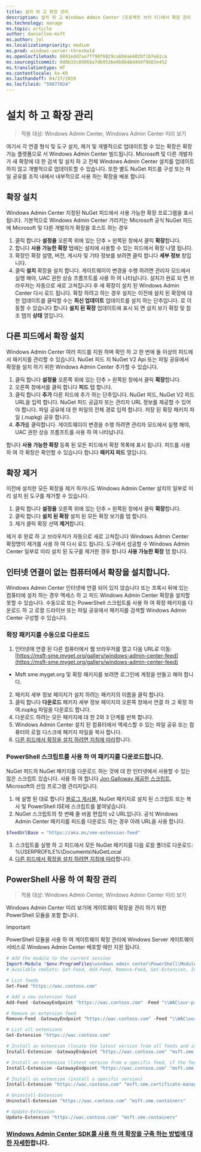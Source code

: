 ```yaml
---
title: 설치 하 고 확장 관리
description: 설치 하 고 Windows Admin Center (프로젝트 브라 티)에서 확장 관리
ms.technology: manage
ms.topic: article
author: daniellee-msft
ms.author: jol
ms.localizationpriority: medium
ms.prod: windows-server-threshold
ms.openlocfilehash: 6091edd7aa7f790f6029ca6b6ae402bf1b7e61ca
ms.sourcegitcommit: 0d0b32c8986ba7db9536e0b8648d4ddf9b03e452
ms.translationtype: HT
ms.contentlocale: ko-KR
ms.lasthandoff: 04/17/2019
ms.locfileid: "59877024"
---
```

# <a name="install-and-manage-extensions"></a>설치 하 고 확장 관리

>적용 대상: Windows Admin Center, Windows Admin Center 미리 보기

여기서 각 연결 형식 및 도구 설치, 제거 및 개별적으로 업데이트할 수 있는 확장은 확장 가능 플랫폼으로 서 Windows Admin Center 빌드됩니다. Microsoft 및 다른 개발자가 새 확장에 대 한 검색 및 설치 하 고 전체 Windows Admin Center 설치를 업데이트 하지 않고 개별적으로 업데이트할 수 있습니다. 또한 별도 NuGet 피드를 구성 또는 파일 공유를 조직 내에서 내부적으로 사용 하는 확장을 배포 합니다.

## <a name="installing-an-extension"></a>확장 설치

Windows Admin Center 지정된 NuGet 피드에서 사용 가능한 확장 프로그램을 표시 됩니다. 기본적으로 Windows Admin Center 가리키는 Microsoft 공식 NuGet 피드에 Microsoft 및 다른 개발자가 확장을 호스트 하는 경우

1. 클릭 합니다 **설정을** 오른쪽 위에 있는 단추 > 왼쪽된 창에서 클릭 **확장**합니다. 
2. 합니다 **사용 가능한 확장** 탭에는 설치에 사용할 수 있는 피드에서 확장 나열 됩니다.
3. 확장인 확장 설명, 버전, 게시자 및 기타 정보를 보려면 클릭 합니다 **세부 정보** 창입니다.
4. 클릭 **설치** 확장을 설치 합니다. 게이트웨이이 변경을 수행 하려면 관리자 모드에서 실행 해야, UAC 권한 상승 프롬프트를 사용 하 여 나타납니다. 설치가 완료 되 면 브라우저는 자동으로 새로 고쳐집니다 후 새 확장이 설치 된 Windows Admin Center 다시 로드 됩니다. 확장 하려고 하는 경우 설치는 이전에 설치 된 확장에 대 한 업데이트를 클릭할 수는 **최신 업데이트** 업데이트를 설치 하는 단추입니다. 로 이동할 수 있습니다 합니다 **설치 된 확장** 업데이트에 표시 되 면 설치 보기 확장 및 참조 탭의 **상태** 열입니다.

## <a name="installing-extensions-from-a-different-feed"></a>다른 피드에서 확장 설치

Windows Admin Center 여러 피드를 지원 하며 확인 하 고 한 번에 둘 이상의 피드에서 패키지를 관리할 수 있습니다. NuGet 피드 지 NuGet V2 Api 또는 파일 공유에서 확장을 설치 하기 위한 Windows Admin Center 추가할 수 있습니다.

1. 클릭 합니다 **설정을** 오른쪽 위에 있는 단추 > 왼쪽된 창에서 클릭 **확장**합니다.
2. 오른쪽 창에서를 클릭 합니다 **피드** 탭 합니다.
3. 클릭 합니다 **추가** 다른 피드에 추가 하는 단추입니다. NuGet 피드, NuGet V2 피드 URL을 입력 합니다. NuGet 피드 공급자 또는 관리자 URL 정보를 제공할 수 있어야 합니다. 파일 공유에 대 한 파일의 전체 경로 입력 합니다. 저장 된 확장 패키지 파일 (.nupkg) 공유 합니다.
4. **추가**를 클릭합니다. 게이트웨이이 변경을 수행 하려면 관리자 모드에서 실행 해야, UAC 권한 상승 프롬프트를 사용 하 여 나타납니다.

합니다 **사용 가능한 확장** 등록 된 모든 피드에서 확장 목록에 표시 됩니다. 피드를 사용 하 여 각 확장은 확인할 수 있습니다 합니다 **패키지 피드** 열입니다.

## <a name="uninstalling-an-extension"></a>확장 제거

이전에 설치한 모든 확장을 제거 하거나도 Windows Admin Center 설치의 일부로 미리 설치 된 도구를 제거할 수 있습니다.

1. 클릭 합니다 **설정을** 오른쪽 위에 있는 단추 > 왼쪽된 창에서 클릭 **확장**합니다. 
2. 클릭 합니다 **설치 된 확장** 설치 된 모든 확장 보기를 탭 합니다.
3. 제거 클릭 확장 선택 **제거**합니다.

제거 후 완료 하 고 브라우저가 자동으로 새로 고쳐집니다 Windows Admin Center 확장명이 제거를 사용 하 여 다시 로드 됩니다. 도구에서 성공할 수 Windows Admin Center 일부로 미리 설치 된 도구를 제거한 경우 합니다 **사용 가능한 확장** 탭 합니다.

## <a name="installing-extensions-on-a-computer-without-internet-connectivity"></a>인터넷 연결이 없는 컴퓨터에서 확장을 설치합니다.

Windows Admin Center 인터넷에 연결 되어 있지 않습니다 또는 프록시 뒤에 있는 컴퓨터에 설치 하는 경우 액세스 하 고 피드 Windows Admin Center 확장을 설치할 못할 수 있습니다. 수동으로 또는 PowerShell 스크립트를 사용 하 여 확장 패키지를 다운로드 하 고 로컬 드라이브 또는 파일 공유에서 패키지를 검색할 Windows Admin Center 구성할 수 있습니다.

### <a name="manually-downloading-extension-packages"></a>확장 패키지를 수동으로 다운로드

1. 인터넷에 연결 된 다른 컴퓨터에서 웹 브라우저를 열고 다음 URL로 이동: [https://msft-sme.myget.org/gallery/windows-admin-center-feed](https://msft-sme.myget.org/gallery/windows-admin-center-feed) 

  * Msft sme.myget.org 및 확장 패키지를 보려면 로그인에 계정을 만들고 해야 합니다.

2. 패키지 세부 정보 페이지가 설치 하려는 패키지의 이름을 클릭 합니다.
3. 클릭 합니다 **다운로드** 패키지 세부 정보 페이지의 오른쪽 창에서 연결 하 고 확장 하 여.nupkg 파일을 다운로드 합니다.
4. 다운로드 하려는 모든 패키지에 대 한 2와 3 단계를 반복 합니다.
5. Windows Admin Center 설치 된 컴퓨터에서 액세스할 수 있는 파일 공유 또는 컴퓨터의 로컬 디스크에 패키지 파일을 복사 합니다.
6. [다른 피드에서 확장을 설치 하려면 지침에 따라](#installing-extensions-from-a-different-feed)합니다.

### <a name="downloading-packages-with-a-powershell-script"></a>PowerShell 스크립트를 사용 하 여 패키지를 다운로드합니다.

NuGet 피드의 NuGet 패키지를 다운로드 하는 것에 대 한 인터넷에서 사용할 수 있는 많은 스크립트 있습니다. 사용 하 여 합니다 [Jon Galloway 제공한 스크립트](https://weblogs.asp.net/jongalloway/downloading-a-local-nuget-repository-with-powershell), Microsoft의 선임 프로그램 관리자입니다.

1. 에 설명 된 대로 합니다 [블로그 게시물](https://weblogs.asp.net/jongalloway/downloading-a-local-nuget-repository-with-powershell), NuGet 패키지로 설치 된 스크립트 또는 복사 및 PowerShell ISE에 스크립트를 붙여넣습니다.
2. NuGet 스크립트의 첫 번째 줄 바꿈 편집의 v2 URL입니다. 공식 Windows Admin Center 패키지를 피드를 다운로드 하는 경우 아래 URL을 사용 합니다.

```powershell
$feedUrlBase = "https://aka.ms/sme-extension-feed"
```

3. 스크립트를 실행 하 고 피드에서 모든 NuGet 패키지를 다음 로컬 폴더로 다운로드: %USERPROFILE%\Documents\NuGetLocal
4. [다른 피드에서 확장을 설치 하려면 지침에 따라](#installing-extensions-from-a-different-feed)합니다.

## <a name="manage-extensions-with-powershell"></a>PowerShell 사용 하 여 확장 관리

>적용 대상: Windows Admin Center, Windows Admin Center 미리 보기

Windows Admin Center 미리 보기에 게이트웨이 확장을 관리 하기 위한 PowerShell 모듈을 포함 합니다.

>[!IMPORTANT]
>PowerShell 모듈을 사용 하 여 게이트웨이 확장 관리에 Windows Server 게이트웨이 서비스로 Windows Admin Center 배포할 때만 지원 됩니다.

```powershell
# Add the module to the current session
Import-Module "$env:ProgramFiles\windows admin center\PowerShell\Modules\ExtensionTools"
# Available cmdlets: Get-Feed, Add-Feed, Remove-Feed, Get-Extension, Install-Extension, Uninstall-Extension, Update-Extension

# List feeds
Get-Feed "https://wac.contoso.com"

# Add a new extension feed
Add-Feed -GatewayEndpoint "https://wac.contoso.com" -Feed "\\WAC\our-private-extensions"

# Remove an extension feed
Remove-Feed -GatewayEndpoint "https://wac.contoso.com" -Feed "\\WAC\our-private-extensions"

# List all extensions
Get-Extension "https://wac.contoso.com"

# Install an extension (locate the latest version from all feeds and install it)
Install-Extension -GatewayEndpoint "https://wac.contoso.com" "msft.sme.containers"

# Install an extension (latest version from a specific feed, if the feed is not present, it will be added)
Install-Extension -GatewayEndpoint "https://wac.contoso.com" "msft.sme.containers" -Feed "https://aka.ms/sme-extension-feed"

# Install an extension (install a specific version)
Install-Extension "https://wac.contoso.com" "msft.sme.certificate-manager" "0.133.0"

# Uninstall-Extension
Uninstall-Extension "https://wac.contoso.com" "msft.sme.containers"

# Update-Extension
Update-Extension "https://wac.contoso.com" "msft.sme.containers"
```

### <a name="learn-more-about-building-an-extension-with-the-windows-admin-center-sdkextendextensibility-overviewmd"></a>[Windows Admin Center SDK를 사용 하 여 확장을 구축 하는 방법에 대 한 자세한](../extend/extensibility-overview.md)합니다.